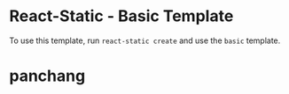 # React-Static - Basic Template

To use this template, run `react-static create` and use the `basic` template.
# panchang
